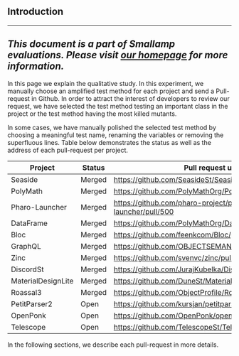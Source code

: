 ## Introduction

---
*This document is a part of Smallamp evaluations. Please visit [our homepage](https://github.com/mabdi/SmallAmp-evaluations) for more information.*
---

In this page we explain the qualitative study.
In this experiment, we manually choose an amplified test method for each project and send a Pull-request in Github. 
In order to attract the interest of developers to review our request, we have selected the test method testing an important class in the project or the test method having the most killed mutants.

In some cases, we have manually polished the selected test method by choosing a meaningful test name, renaming the variables or removing the superfluous lines. 
Table below demonstrates the status as well as the address of each pull-request per project.

| **Project**     | **Status** | **Pull request url**                                      |
|--------------------|-----------------|----------------------------------------------------------------|
| Seaside            | Merged          | <https://github.com/SeasideSt/Seaside/pull/1215>           |
| PolyMath           | Merged          | <https://github.com/PolyMathOrg/PolyMath/pull/178>         |
| Pharo-Launcher     | Merged          | <https://github.com/pharo-project/pharo-launcher/pull/500> |
| DataFrame          | Merged          | <https://github.com/PolyMathOrg/DataFrame/pull/132>        |
| Bloc               | Merged          | <https://github.com/feenkcom/Bloc/pull/7>                  |
| GraphQL            | Merged          | <https://github.com/OBJECTSEMANTICS/GraphQL/pull/12>       |
| Zinc               | Merged          | <https://github.com/svenvc/zinc/pull/58>                   |
| DiscordSt          | Merged          | <https://github.com/JurajKubelka/DiscordSt/pull/75>        |
| MaterialDesignLite | Merged          | <https://github.com/DuneSt/MaterialDesignLite/pull/308>    |
| Roassal3           | Merged          | <https://github.com/ObjectProfile/Roassal3/pull/340>       |
| PetitParser2       | Open            | <https://github.com/kursjan/petitparser2/pull/64>          |
| OpenPonk           | Open            | <https://github.com/OpenPonk/openponk/pull/35>             |
| Telescope          | Open            | <https://github.com/TelescopeSt/Telescope/pull/162>        |


In the following sections, we describe each pull-request in more details.
